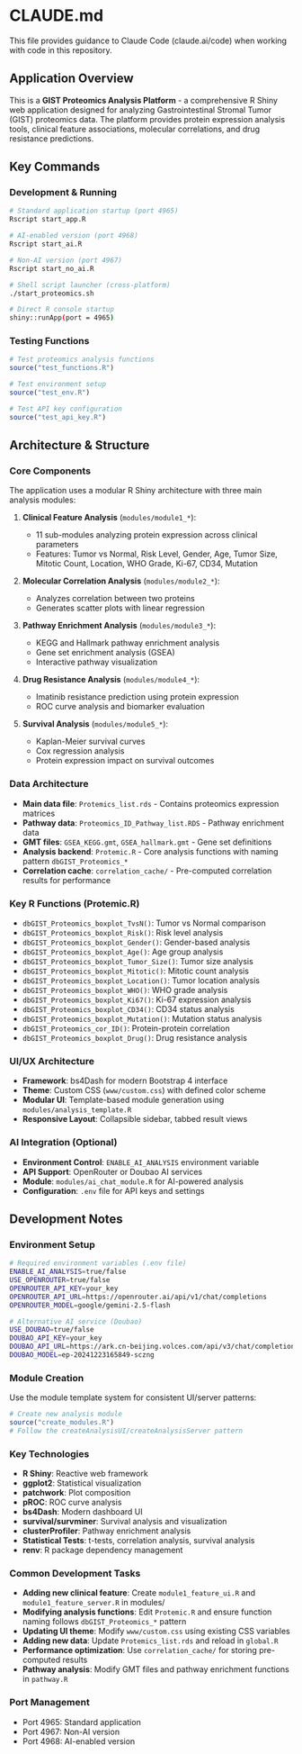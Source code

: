 # CLAUDE.md

This file provides guidance to Claude Code (claude.ai/code) when working with code in this repository.

## Application Overview

This is a **GIST Proteomics Analysis Platform** - a comprehensive R Shiny web application designed for analyzing Gastrointestinal Stromal Tumor (GIST) proteomics data. The platform provides protein expression analysis tools, clinical feature associations, molecular correlations, and drug resistance predictions.

## Key Commands

### Development & Running
```bash
# Standard application startup (port 4965)
Rscript start_app.R

# AI-enabled version (port 4968)
Rscript start_ai.R

# Non-AI version (port 4967)
Rscript start_no_ai.R

# Shell script launcher (cross-platform)
./start_proteomics.sh

# Direct R console startup
shiny::runApp(port = 4965)
```

### Testing Functions
```r
# Test proteomics analysis functions
source("test_functions.R")

# Test environment setup
source("test_env.R")

# Test API key configuration
source("test_api_key.R")
```

## Architecture & Structure

### Core Components
The application uses a modular R Shiny architecture with three main analysis modules:

1. **Clinical Feature Analysis** (`modules/module1_*`): 
   - 11 sub-modules analyzing protein expression across clinical parameters
   - Features: Tumor vs Normal, Risk Level, Gender, Age, Tumor Size, Mitotic Count, Location, WHO Grade, Ki-67, CD34, Mutation

2. **Molecular Correlation Analysis** (`modules/module2_*`): 
   - Analyzes correlation between two proteins
   - Generates scatter plots with linear regression

3. **Pathway Enrichment Analysis** (`modules/module3_*`): 
   - KEGG and Hallmark pathway enrichment analysis
   - Gene set enrichment analysis (GSEA)
   - Interactive pathway visualization

4. **Drug Resistance Analysis** (`modules/module4_*`): 
   - Imatinib resistance prediction using protein expression
   - ROC curve analysis and biomarker evaluation

5. **Survival Analysis** (`modules/module5_*`): 
   - Kaplan-Meier survival curves
   - Cox regression analysis
   - Protein expression impact on survival outcomes

### Data Architecture
- **Main data file**: `Protemics_list.rds` - Contains proteomics expression matrices
- **Pathway data**: `Proteomics_ID_Pathway_list.RDS` - Pathway enrichment data
- **GMT files**: `GSEA_KEGG.gmt`, `GSEA_hallmark.gmt` - Gene set definitions
- **Analysis backend**: `Protemic.R` - Core analysis functions with naming pattern `dbGIST_Proteomics_*`
- **Correlation cache**: `correlation_cache/` - Pre-computed correlation results for performance

### Key R Functions (Protemic.R)
- `dbGIST_Proteomics_boxplot_TvsN()`: Tumor vs Normal comparison
- `dbGIST_Proteomics_boxplot_Risk()`: Risk level analysis
- `dbGIST_Proteomics_boxplot_Gender()`: Gender-based analysis
- `dbGIST_Proteomics_boxplot_Age()`: Age group analysis
- `dbGIST_Proteomics_boxplot_Tumor_Size()`: Tumor size analysis
- `dbGIST_Proteomics_boxplot_Mitotic()`: Mitotic count analysis
- `dbGIST_Proteomics_boxplot_Location()`: Tumor location analysis
- `dbGIST_Proteomics_boxplot_WHO()`: WHO grade analysis
- `dbGIST_Proteomics_boxplot_Ki67()`: Ki-67 expression analysis
- `dbGIST_Proteomics_boxplot_CD34()`: CD34 status analysis
- `dbGIST_Proteomics_boxplot_Mutation()`: Mutation status analysis
- `dbGIST_Proteomics_cor_ID()`: Protein-protein correlation
- `dbGIST_Proteomics_boxplot_Drug()`: Drug resistance analysis

### UI/UX Architecture
- **Framework**: bs4Dash for modern Bootstrap 4 interface
- **Theme**: Custom CSS (`www/custom.css`) with defined color scheme
- **Modular UI**: Template-based module generation using `modules/analysis_template.R`
- **Responsive Layout**: Collapsible sidebar, tabbed result views

### AI Integration (Optional)
- **Environment Control**: `ENABLE_AI_ANALYSIS` environment variable
- **API Support**: OpenRouter or Doubao AI services
- **Module**: `modules/ai_chat_module.R` for AI-powered analysis
- **Configuration**: `.env` file for API keys and settings

## Development Notes

### Environment Setup
```bash
# Required environment variables (.env file)
ENABLE_AI_ANALYSIS=true/false
USE_OPENROUTER=true/false
OPENROUTER_API_KEY=your_key
OPENROUTER_API_URL=https://openrouter.ai/api/v1/chat/completions
OPENROUTER_MODEL=google/gemini-2.5-flash

# Alternative AI service (Doubao)
USE_DOUBAO=true/false
DOUBAO_API_KEY=your_key
DOUBAO_API_URL=https://ark.cn-beijing.volces.com/api/v3/chat/completions
DOUBAO_MODEL=ep-20241223165849-sczng
```

### Module Creation
Use the module template system for consistent UI/server patterns:
```r
# Create new analysis module
source("create_modules.R")
# Follow the createAnalysisUI/createAnalysisServer pattern
```

### Key Technologies
- **R Shiny**: Reactive web framework
- **ggplot2**: Statistical visualization
- **patchwork**: Plot composition
- **pROC**: ROC curve analysis
- **bs4Dash**: Modern dashboard UI
- **survival/survminer**: Survival analysis and visualization
- **clusterProfiler**: Pathway enrichment analysis
- **Statistical Tests**: t-tests, correlation analysis, survival analysis
- **renv**: R package dependency management

### Common Development Tasks
- **Adding new clinical feature**: Create `module1_feature_ui.R` and `module1_feature_server.R` in modules/
- **Modifying analysis functions**: Edit `Protemic.R` and ensure function naming follows `dbGIST_Proteomics_*` pattern
- **Updating UI theme**: Modify `www/custom.css` using existing CSS variables
- **Adding new data**: Update `Protemics_list.rds` and reload in `global.R`
- **Performance optimization**: Use `correlation_cache/` for storing pre-computed results
- **Pathway analysis**: Modify GMT files and pathway enrichment functions in `pathway.R`

### Port Management
- Port 4965: Standard application
- Port 4967: Non-AI version
- Port 4968: AI-enabled version